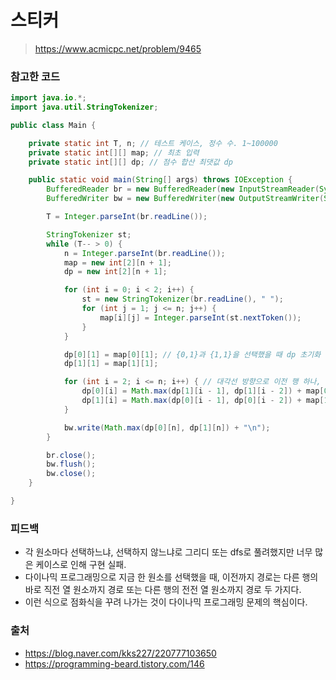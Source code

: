 # 스티커

> https://www.acmicpc.net/problem/9465

### 참고한 코드

```java
import java.io.*;
import java.util.StringTokenizer;

public class Main {

    private static int T, n; // 테스트 케이스, 정수 수. 1~100000
    private static int[][] map; // 최초 입력
    private static int[][] dp; // 점수 합산 최댓값 dp

    public static void main(String[] args) throws IOException {
        BufferedReader br = new BufferedReader(new InputStreamReader(System.in));
        BufferedWriter bw = new BufferedWriter(new OutputStreamWriter(System.out));

        T = Integer.parseInt(br.readLine());

        StringTokenizer st;
        while (T-- > 0) {
            n = Integer.parseInt(br.readLine());
            map = new int[2][n + 1];
            dp = new int[2][n + 1];

            for (int i = 0; i < 2; i++) {
                st = new StringTokenizer(br.readLine(), " ");
                for (int j = 1; j <= n; j++) {
                    map[i][j] = Integer.parseInt(st.nextToken());
                }
            }

            dp[0][1] = map[0][1]; // {0,1}과 {1,1}을 선택했을 때 dp 초기화
            dp[1][1] = map[1][1];

            for (int i = 2; i <= n; i++) { // 대각선 방향으로 이전 행 하나, 또는 둘 전의 dp를 거친 값 중에 최댓값 선택
                dp[0][i] = Math.max(dp[1][i - 1], dp[1][i - 2]) + map[0][i];
                dp[1][i] = Math.max(dp[0][i - 1], dp[0][i - 2]) + map[1][i];
            }

            bw.write(Math.max(dp[0][n], dp[1][n]) + "\n");
        }

        br.close();
        bw.flush();
        bw.close();
    }

}
```

### 피드백

- 각 원소마다 선택하느냐, 선택하지 않느냐로 그리디 또는 dfs로 풀려했지만 너무 많은 케이스로 인해 구현 실패.
- 다이나믹 프로그래밍으로 지금 한 원소를 선택했을 때, 이전까지 경로는 다른 행의 바로 직전 열 원소까지 경로 또는 다른 행의 전전 열 원소까지 경로 두 가지다.
- 이런 식으로 점화식을 꾸려 나가는 것이 다이나믹 프로그래밍 문제의 핵심이다.

### 출처

- https://blog.naver.com/kks227/220777103650
- https://programming-beard.tistory.com/146